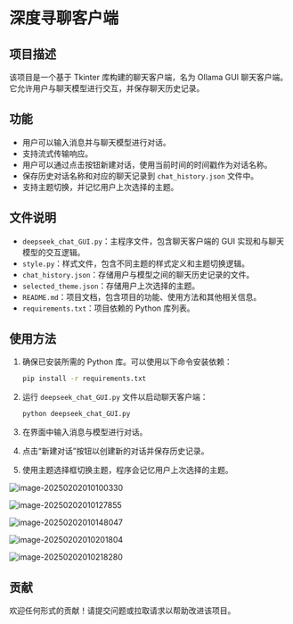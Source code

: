 # 深度寻聊客户端

## 项目描述

该项目是一个基于 Tkinter 库构建的聊天客户端，名为 Ollama GUI 聊天客户端。它允许用户与聊天模型进行交互，并保存聊天历史记录。

## 功能

- 用户可以输入消息并与聊天模型进行对话。
- 支持流式传输响应。
- 用户可以通过点击按钮新建对话，使用当前时间的时间戳作为对话名称。
- 保存历史对话名称和对应的聊天记录到 `chat_history.json` 文件中。
- 支持主题切换，并记忆用户上次选择的主题。

## 文件说明

- `deepseek_chat_GUI.py`：主程序文件，包含聊天客户端的 GUI 实现和与聊天模型的交互逻辑。
- `style.py`：样式文件，包含不同主题的样式定义和主题切换逻辑。
- `chat_history.json`：存储用户与模型之间的聊天历史记录的文件。
- `selected_theme.json`：存储用户上次选择的主题。
- `README.md`：项目文档，包含项目的功能、使用方法和其他相关信息。
- `requirements.txt`：项目依赖的 Python 库列表。

## 使用方法

1. 确保已安装所需的 Python 库。可以使用以下命令安装依赖：

    ```sh
    pip install -r requirements.txt
    ```

2. 运行 `deepseek_chat_GUI.py` 文件以启动聊天客户端：

    ```sh
    python deepseek_chat_GUI.py
    ```

3. 在界面中输入消息与模型进行对话。
4. 点击“新建对话”按钮以创建新的对话并保存历史记录。
5. 使用主题选择框切换主题，程序会记忆用户上次选择的主题。

![image-20250202010100330](https://newblogimg.oss-cn-beijing.aliyuncs.com/2024/image-20250202010100330.png)

![image-20250202010127855](https://newblogimg.oss-cn-beijing.aliyuncs.com/2024/image-20250202010127855.png)

![image-20250202010148047](https://newblogimg.oss-cn-beijing.aliyuncs.com/2024/image-20250202010148047.png)

![image-20250202010201804](https://newblogimg.oss-cn-beijing.aliyuncs.com/2024/image-20250202010201804.png)

![image-20250202010218280](https://newblogimg.oss-cn-beijing.aliyuncs.com/2024/image-20250202010218280.png)


## 贡献

欢迎任何形式的贡献！请提交问题或拉取请求以帮助改进该项目。
